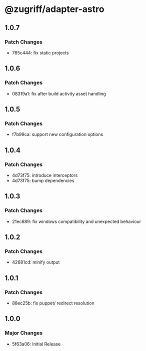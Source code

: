 # @zugriff/adapter-astro

## 1.0.7

### Patch Changes

- 765c444: fix static projects

## 1.0.6

### Patch Changes

- 08319a1: fix after build activity asset handling

## 1.0.5

### Patch Changes

- f7b99ca: support new configuration options

## 1.0.4

### Patch Changes

- 4d73f75: introduce interceptors
- 4d73f75: bump dependencies

## 1.0.3

### Patch Changes

- 21ec689: fix windows compatibility and unexpected behaviour

## 1.0.2

### Patch Changes

- 42681cd: minify output

## 1.0.1

### Patch Changes

- 88ec25b: fix puppet/ redirect resolution

## 1.0.0

### Major Changes

- 5f63a06: Initial Release
